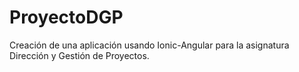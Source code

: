 # ProyectoDGP
Creación de una aplicación usando Ionic-Angular para la asignatura Dirección y Gestión de Proyectos.
